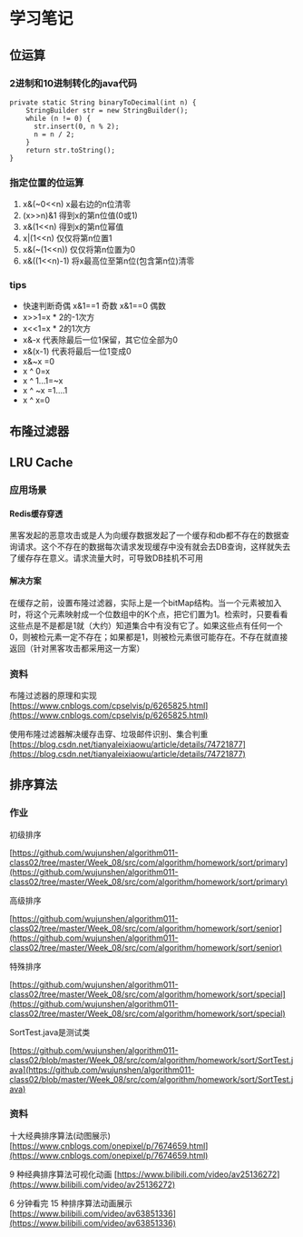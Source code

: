 # 学习笔记

## 位运算

### 2进制和10进制转化的java代码

```
private static String binaryToDecimal(int n) {
    StringBuilder str = new StringBuilder();
    while (n != 0) {
      str.insert(0, n % 2);
      n = n / 2;
    }
    return str.toString();
}
```

### 指定位置的位运算

1. x&(~0<<n) x最右边的n位清零
2. (x>>n)&1 得到x的第n位值(0或1)
3. x&(1<<n) 得到x的第n位幂值
4. x|(1<<n) 仅仅将第n位置1
5. x&(~(1<<n)) 仅仅将第n位置为0
6. x&((1<<n)-1) 将x最高位至第n位(包含第n位)清零

### tips
* 快速判断奇偶 x&1==1 奇数 x&1==0 偶数
* x>>1=x * 2的-1次方
* x<<1=x * 2的1次方
* x&-x 代表除最后一位1保留，其它位全部为0
* x&(x-1) 代表将最后一位1变成0
* x&~x =0 
* x ^ 0=x
* x ^ 1...1=~x
* x ^ ~x =1....1
* x ^ x=0

## 布隆过滤器

## LRU Cache

### 应用场景

####  Redis缓存穿透
黑客发起的恶意攻击或是人为向缓存数据发起了一个缓存和db都不存在的数据查询请求。这个不存在的数据每次请求发现缓存中没有就会去DB查询，这样就失去了缓存存在意义。请求流量大时，可导致DB挂机不可用
  
#### 解决方案
在缓存之前，设置布隆过滤器，实际上是一个bitMap结构。当一个元素被加入时，将这个元素映射成一个位数组中的K个点，把它们置为1。检索时，只要看看这些点是不是都是1就（大约）知道集合中有没有它了。如果这些点有任何一个0，则被检元素一定不存在；如果都是1，则被检元素很可能存在。不存在就直接返回（针对黑客攻击都采用这一方案）

### 资料

布隆过滤器的原理和实现
[https://www.cnblogs.com/cpselvis/p/6265825.html](https://www.cnblogs.com/cpselvis/p/6265825.html) 

使用布隆过滤器解决缓存击穿、垃圾邮件识别、集合判重
[https://blog.csdn.net/tianyaleixiaowu/article/details/74721877](https://blog.csdn.net/tianyaleixiaowu/article/details/74721877)

## 排序算法

### 作业

初级排序

[https://github.com/wujunshen/algorithm011-class02/tree/master/Week_08/src/com/algorithm/homework/sort/primary](https://github.com/wujunshen/algorithm011-class02/tree/master/Week_08/src/com/algorithm/homework/sort/primary)

高级排序

[https://github.com/wujunshen/algorithm011-class02/tree/master/Week_08/src/com/algorithm/homework/sort/senior](https://github.com/wujunshen/algorithm011-class02/tree/master/Week_08/src/com/algorithm/homework/sort/senior)

特殊排序

[https://github.com/wujunshen/algorithm011-class02/tree/master/Week_08/src/com/algorithm/homework/sort/special](https://github.com/wujunshen/algorithm011-class02/tree/master/Week_08/src/com/algorithm/homework/sort/special)

SortTest.java是测试类

[https://github.com/wujunshen/algorithm011-class02/blob/master/Week_08/src/com/algorithm/homework/sort/SortTest.java](https://github.com/wujunshen/algorithm011-class02/blob/master/Week_08/src/com/algorithm/homework/sort/SortTest.java)

### 资料

十大经典排序算法(动图展示)
[https://www.cnblogs.com/onepixel/p/7674659.html](https://www.cnblogs.com/onepixel/p/7674659.html)

9 种经典排序算法可视化动画
[https://www.bilibili.com/video/av25136272](https://www.bilibili.com/video/av25136272)

6 分钟看完 15 种排序算法动画展示
[https://www.bilibili.com/video/av63851336](https://www.bilibili.com/video/av63851336)




